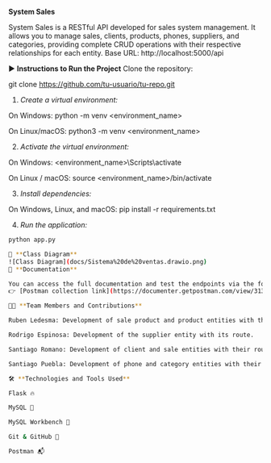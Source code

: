 **System Sales**


System Sales is a RESTful API developed for sales system management. It allows you to manage sales, clients, products, phones, suppliers, and categories, providing complete CRUD operations with their respective relationships for each entity.
Base URL: http://localhost:5000/api

▶️ **Instructions to Run the Project**
Clone the repository:

git clone https://github.com/tu-usuario/tu-repo.git

1. _Create a virtual environment:_

On Windows:
python -m venv <environment_name>

On Linux/macOS:
python3 -m venv <environment_name>

2. _Activate the virtual environment:_

On Windows:
<environment_name>\Scripts\activate

On Linux / macOS:
source <environment_name>/bin/activate

3. _Install dependencies:_

On Windows, Linux, and macOS:
pip install -r requirements.txt

4. _Run the application:_

```bash
python app.py

🧩 **Class Diagram**
![Class Diagram](docs/Sistema%20de%20ventas.drawio.png)
📄 **Documentation**

You can access the full documentation and test the endpoints via the following Postman link:
👉 [Postman collection link](https://documenter.getpostman.com/view/31369461/2sB2j689Yf))

🧑‍💻 **Team Members and Contributions**

Ruben Ledesma: Development of sale product and product entities with their routes.

Rodrigo Espinosa: Development of the supplier entity with its route.

Santiago Romano: Development of client and sale entities with their routes.

Santiago Puebla: Development of phone and category entities with their routes.

🛠️ **Technologies and Tools Used**

Flask 🔥

MySQL 🐬

MySQL Workbench 🧰

Git & GitHub 🔧

Postman 📬
